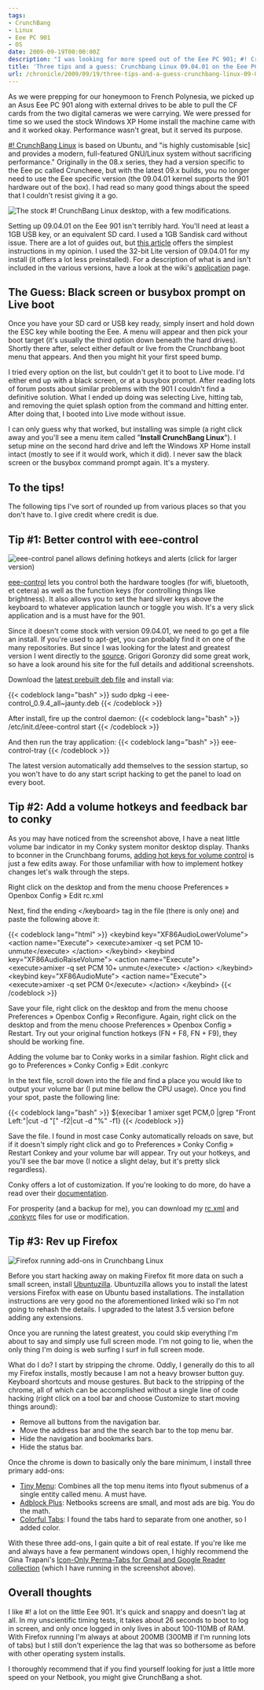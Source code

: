 ```yaml
---
tags:
- CrunchBang
- Linux
- Eee PC 901
- OS
date: 2009-09-19T00:00:00Z
description: "I was looking for more speed out of the Eee PC 901; #! CrunchBang Linux came to the rescue."
title: 'Three tips and a guess: Crunchbang Linux 09.04.01 on the Eee PC 901'
url: /chronicle/2009/09/19/three-tips-and-a-guess-crunchbang-linux-09-04-01-on-the-eee-pc-901/
---
```


As we were prepping for our honeymoon to French Polynesia, we picked up an Asus Eee PC 901 along with external drives to be able to pull the CF cards from the two digital cameras we were carrying.  We were pressed for time so we used the stock Windows XP Home install the machine came with and it worked okay.  Performance wasn't great, but it served its purpose.

<a href="http://crunchbanglinux.org/">#! CrunchBang Linux</a> is based on Ubuntu, and "is highly customisable [sic] and provides a modern, full-featured GNU/Linux system without sacrificing performance."  Originally in the 08.x series, they had a version specific to the Eee pc called Cruncheee, but with the latest 09.x builds, you no longer need to use the Eee specific version (the 09.04.01 kernel supports the 901 hardware out of the box).  I had read so many good things about the speed that I couldn't resist giving it a go.

<img src="/images/blog/2009/09/cb-desktop.png" alt="The stock #! CrunchBang Linux desktop, with a few modifications.">

Setting up 09.04.01 on the Eee 901 isn't terribly hard.  You'll need at least a 1GB USB key, or an equivalent SD card.  I used a 1GB Sandisk card without issue.  There are a lot of guides out, but <a href="http://crunchbanglinux.org/wiki/cruncheee_installation_guide">this article</a> offers the simplest instructions in my opinion. I used the 32-bit Lite version of 09.04.01 for my install (it offers a lot less preinstalled).  For a description of what is and isn't included in the various versions, have a look at the wiki's <a href="http://crunchbanglinux.org/wiki/applications">application</a> page.

## The Guess: Black screen or busybox prompt on Live boot
Once you have your SD card or USB key ready, simply insert and hold down the ESC key while booting the Eee.  A menu will appear and then pick your boot target (it's usually the third option down beneath the hard drives).  Shortly there after, select either default or live from the Crunchbang boot menu that appears.  And then you might hit your first speed bump.

I tried every option on the list, but couldn't get it to boot to Live mode. I'd either end up with a black screen, or at a busybox prompt. After reading lots of forum posts about similar problems with the 901 I couldn't find a definitive solution. What I ended up doing was selecting Live, hitting tab, and removing the quiet splash option from the command and hitting enter. After doing that, I booted into Live mode without issue.

I can only guess why that worked, but installing was simple (a right click away and you'll see a menu item called "**Install CrunchBang Linux**").  I setup mine on the second hard drive and left the Windows XP Home install intact (mostly to see if it would work, which it did).  I never saw the black screen or the busybox command prompt again.  It's a mystery.

## To the tips!
The following tips I've sort of rounded up from various places so that you don't have to.  I give credit where credit is due.

## Tip #1: Better control with eee-control

<img src="/images/blog/2009/09/cb-desktop-eee-control.png" alt="eee-control panel allows defining hotkeys and alerts (click for larger version)">

<a href="http://greg.geekmind.org/eee-control/">eee-control</a> lets you control both the hardware toogles (for wifi, bluetooth, et cetera) as well as the function keys (for controlling things like brightness).  It also allows you to set the hard silver keys above the keyboard to whatever application launch or toggle you wish.  It's a very slick application and is a must have for the 901.

Since it doesn't come stock with version 09.04.01, we need to go get a file an install.  If you're used to apt-get, you can probably find it on one of the many repositories.  But since I was looking for the latest and greatest version I went directly to the <a href="http://greg.geekmind.org/eee-control/">source</a>. Grigori Goronzy did some great work, so have a look around his site for the full details and additional screenshots.

Download the <a href="http://greg.geekmind.org/eee-control/deb/">latest prebuilt deb file</a> and install via:

{{< codeblock lang="bash" >}}
sudo dpkg -i eee-control_0.9.4_all~jaunty.deb
{{< /codeblock >}}

After install, fire up the control daemon:
{{< codeblock lang="bash" >}}
/etc/init.d/eee-control start
{{< /codeblock >}}

And then run the tray application:
{{< codeblock lang="bash" >}}
eee-control-tray
{{< /codeblock >}}

The latest version automatically add themselves to the session startup, so you won't have to do any start script hacking to get the panel to load on every boot.

## Tip #2: Add a volume hotkeys and feedback bar to conky
As you may have noticed from the screenshot above, I have a neat little volume bar indicator in my Conky system monitor desktop display. Thanks to bconner in the Crunchbang forums, <a href="http://crunchbanglinux.org/forums/topic/3613/volume-hot-keys-on-eee-pc/">adding hot keys for volume control</a> is just a few edits away.  For those unfamiliar with how to implement hotkey changes let's walk through the steps.

Right click on the desktop and from the menu choose Preferences &raquo; Openbox Config &raquo; Edit rc.xml

Next, find the ending &lt;/keyboard&gt; tag in the file (there is only one) and paste the following above it:

{{< codeblock lang="html" >}}
&lt;keybind key=&quot;XF86AudioLowerVolume&quot;&gt;
  &lt;action name=&quot;Execute&quot;&gt;
  &lt;execute&gt;amixer -q set PCM 10- unmute&lt;/execute&gt;
  &lt;/action&gt;
&lt;/keybind&gt;
&lt;keybind key=&quot;XF86AudioRaiseVolume&quot;&gt;
  &lt;action name=&quot;Execute&quot;&gt;
  &lt;execute&gt;amixer -q set PCM 10+ unmute&lt;/execute&gt;
  &lt;/action&gt;
&lt;/keybind&gt;
&lt;keybind key=&quot;XF86AudioMute&quot;&gt;
  &lt;action name=&quot;Execute&quot;&gt;
  &lt;execute&gt;amixer -q set PCM 0&lt;/execute&gt;
  &lt;/action&gt;
&lt;/keybind&gt;
{{< /codeblock >}}

Save your file, right click on the desktop and from the menu choose Preferences &raquo; Openbox Config &raquo; Reconfigure. Again, right click on the desktop and from the menu choose Preferences &raquo; Openbox Config &raquo; Restart.  Try out your original function hotkeys (FN + F8, FN + F9), they should be working fine.

Adding the volume bar to Conky works in a similar fashion. Right click and go to Preferences » Conky Config » Edit .conkyrc

In the text file, scroll down into the file and find a place you would like to output your volume bar (I put mine bellow the CPU usage).  Once you find your spot, paste the following line:

{{< codeblock lang="bash" >}}
${execibar 1 amixer sget PCM,0 |grep "Front Left:"|cut -d "[" -f2|cut -d "%" -f1}
{{< /codeblock >}}

Save the file. I found in most case Conky automatically reloads on save, but if it doesn't simply right click and go to Preferences » Conky Config » Restart Conkey and your volume bar will appear.  Try out your hotkeys, and you'll see the bar move (I notice a slight delay, but it's pretty slick regardless).

Conky offers a lot of customization.  If you're looking to do more, do have a read over their <a href="http://conky.sourceforge.net/documentation.html">documentation</a>.

For prosperity (and a backup for me), you can download my <a href="http://www.justinribeiro.com/chronicle/downloads/rc.xml">rc.xml</a> and <a href="http://www.justinribeiro.com/chronicle/downloads/.conkyrc">.conkyrc</a> files for use or modification.

## Tip #3: Rev up Firefox
<img src="/images/blog/2009/09/cb-desktop-firefox.png" title="Firefox running add-ons in Crunchbang Linux"></a>

Before you start hacking away on making Firefox fit more data on such a small screen, install <a href="http://sourceforge.net/apps/mediawiki/ubuntuzilla/index.php?title=Main_Page">Ubuntuzilla</a>.  Ubuntuzilla allows you to install the latest versions Firefox with ease on Ubuntu based installations.  The installation instructions are very good no the aforementioned linked wiki so I'm not going to rehash the details.  I upgraded to the latest 3.5 version before adding any extensions.

Once you are running the latest greatest, you could skip everything I'm about to say and simply use full screen mode.  I'm not going to lie, when the only thing I'm doing is web surfing I surf in full screen mode.

What do I do?  I start by stripping the chrome.  Oddly, I generally do this to all my Firefox installs, mostly because I am not a heavy browser button guy. Keyboard shortcuts and mouse gestures. But back to the stripping of the chrome, all of which can be accomplished without a single line of code hacking (right click on a tool bar and choose Customize to start moving things around):

* Remove all buttons from the navigation bar.
* Move the address bar and the the search bar to the top menu bar.
* Hide the navigation and bookmarks bars.
* Hide the status bar.

Once the chrome is down to basically only the bare minimum, I install three primary add-ons:

* <a href="https://addons.mozilla.org/en-US/firefox/addon/1455">Tiny Menu</a>: Combines all the top menu items into flyout submenus of a single entity called menu.  A must have.
* <a href="https://addons.mozilla.org/en-US/firefox/addon/1865">Adblock Plus</a>: Netbooks screens are small, and most ads are big. You do the math.
* <a href="https://addons.mozilla.org/en-US/firefox/addon/1368">Colorful Tabs</a>: I found the tabs hard to separate from one another, so I added color.

With these three add-ons, I gain quite a bit of real estate.  If you're like me and always have a few permanent windows open, I highly recommend the Gina Trapani's <a href="http://smarterware.org/2962/twig-tip-icon-only-perma-tabs-for-gmail-and-google-reader">Icon-Only Perma-Tabs for Gmail and Google Reader collection</a> (which I have running in the screenshot above).

## Overall thoughts
I like #! a lot on the little Eee 901.  It's quick and snappy and doesn't lag at all.  In my unscientific timing tests, it takes about 26 seconds to boot to log in screen, and only once logged in only lives in about 100-110MB of RAM.  With Firefox running I'm always at about 200MB (300MB if I'm running lots of tabs) but I still don't experience the lag that was so bothersome as before with other operating system installs.

I thoroughly recommend that if you find yourself looking for just a little more speed on your Netbook, you might give CrunchBang a shot.
